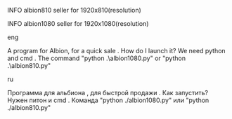 INFO albion810 seller for 1920x810(resolution)

INFO albion1080 seller for 1920x1080(resolution)


eng

A program for Albion, for a quick sale . How do I launch it? We need python and cmd . The command "python .\albion1080.py" or "python .\albion810.py" 


ru

Программа для альбиона , для быстрой продажи . Как запустить? Нужен питон и cmd . Команда "python ./albion1080.py" или "python ./albion810.py"


